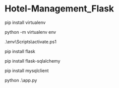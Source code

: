 # Hotel-Management_Flask

 pip install virtualenv

 python -m virtualenv env

 .\env\Scripts\activate.ps1

 pip install flask

 pip install flask-sqlalchemy

 pip install mysqlclient

 python .\app.py  
